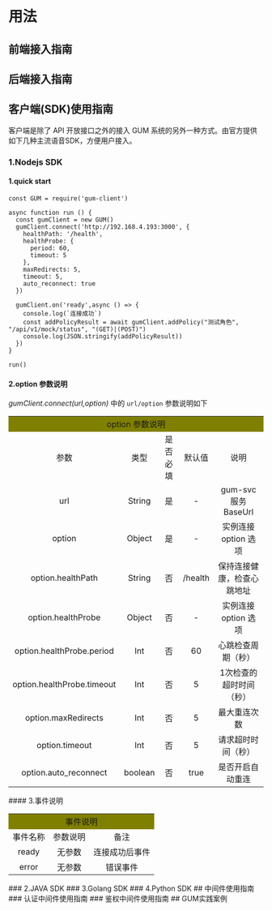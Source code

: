 # 用法
## 前端接入指南
## 后端接入指南
## 客户端(SDK)使用指南
客户端是除了 API 开放接口之外的接入 GUM 系统的另外一种方式。由官方提供如下几种主流语音SDK，方便用户接入。
### 1.Nodejs SDK
#### 1.quick start
```
const GUM = require('gum-client')

async function run () {
  const gumClient = new GUM()
  gumClient.connect('http://192.168.4.193:3000', {
    healthPath: '/health',
    healthProbe: {
      period: 60,
      timeout: 5
    },
    maxRedirects: 5,
    timeout: 5,
    auto_reconnect: true
  })

  gumClient.on('ready',async () => {
    console.log(`连接成功`)
    const addPolicyResult = await gumClient.addPolicy("测试角色", "/api/v1/mock/status", "(GET)|(POST)")
    console.log(JSON.stringify(addPolicyResult))
  })
}

run()
```
#### 2.option 参数说明
*gumClient.connect(url,option)* 中的 `url/option` 参数说明如下
<table>
    <tr>
        <td colspan="5" bgcolor = "#808000" align="center">option 参数说明</td>
    <tr>
    <tr>
        <td align="center">参数</td>
        <td align="center"> 类型</td>
        <td align="center">是否必填</td>
        <td align="center"> 默认值</td>
        <td align="center">说明</td>
    <tr>
    <tr>
        <td align="center">url</td>
        <td align="center">String</td>
        <td align="center">是</td>
        <td align="center">-</td>
        <td align="center">gum-svc 服务 BaseUrl</td>
    <tr>
    <tr>
        <td align="center">option</td>
        <td align="center">Object</td>
        <td align="center">是</td>
        <td align="center">-</td>
        <td align="center">实例连接 option 选项</td>
    <tr>
    <tr>
        <td align="center">option.healthPath</td>
        <td align="center">String</td>
        <td align="center">否</td>
        <td align="center">/health</td>
        <td align="center">保持连接健康，检查心跳地址</td>
    <tr>
    <tr>
        <td align="center">option.healthProbe</td>
        <td align="center">Object</td>
        <td align="center">否</td>
        <td align="center">-</td>
        <td align="center">实例连接 option 选项</td>
    <tr>
    <tr>
        <td align="center">option.healthProbe.period</td>
        <td align="center">Int</td>
        <td align="center">否</td>
        <td align="center">60</td>
        <td align="center">心跳检查周期（秒）</td>
    <tr>
    <tr>
        <td align="center">option.healthProbe.timeout</td>
        <td align="center">Int</td>
        <td align="center">否</td>
        <td align="center">5</td>
        <td align="center">1次检查的超时时间（秒）</td>
    <tr>
    <tr>
        <td align="center">option.maxRedirects</td>
        <td align="center">Int</td>
        <td align="center">否</td>
        <td align="center">5</td>
        <td align="center">最大重连次数</td>
    <tr>
    <tr>
        <td align="center">option.timeout</td>
        <td align="center">Int</td>
        <td align="center">否</td>
        <td align="center">5</td>
        <td align="center">请求超时时间（秒）</td>
    <tr>
    <tr>
        <td align="center">option.auto_reconnect</td>
        <td align="center">boolean</td>
        <td align="center">否</td>
        <td align="center">true</td>
        <td align="center">是否开启自动重连</td>
    <tr>
</table>
#### 3.事件说明
<table>
    <tr>
        <td colspan="5" bgcolor = "#808000" align="center">事件说明</td>
    <tr>
    <tr>
        <td align="center">事件名称</td>
        <td align="center"> 参数说明</td>
        <td align="center">备注</td>
    <tr>
    <tr>
        <td align="center">ready</td>
        <td align="center"> 无参数</td>
        <td align="center">连接成功后事件</td>
    <tr>
    <tr>
        <td align="center">error</td>
        <td align="center"> 无参数</td>
        <td align="center">错误事件</td>
    <tr>
</table>
### 2.JAVA SDK
### 3.Golang SDK
### 4.Python SDK
## 中间件使用指南  
### 认证中间件使用指南
### 鉴权中间件使用指南 
## GUM实践案例